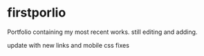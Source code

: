 # firstporlio
Portfolio containing my most recent works. still editing and adding. 
 
update with new links and mobile css fixes
